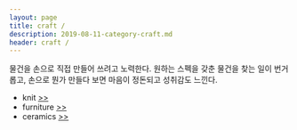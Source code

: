 ```yaml
---
layout: page
title: craft / 
description: 2019-08-11-category-craft.md
header: craft /
---
```

물건을 손으로 직접 만들어 쓰려고 노력한다. 원하는 스펙을 갖춘 물건을 찾는 일이 번거롭고, 손으로 뭔가 만들다 보면 마음이 정돈되고 성취감도 느낀다. 



* knit [>>](/craft-knit)
* furniture [>>](/craft-furniture)
* ceramics [>>](/craft-ceramics)
